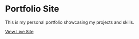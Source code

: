 # Portfolio Site
This is my personal portfolio showcasing my projects and skills. 

[View Live Site](https://leeab777.github.io/portfolio-site/)
